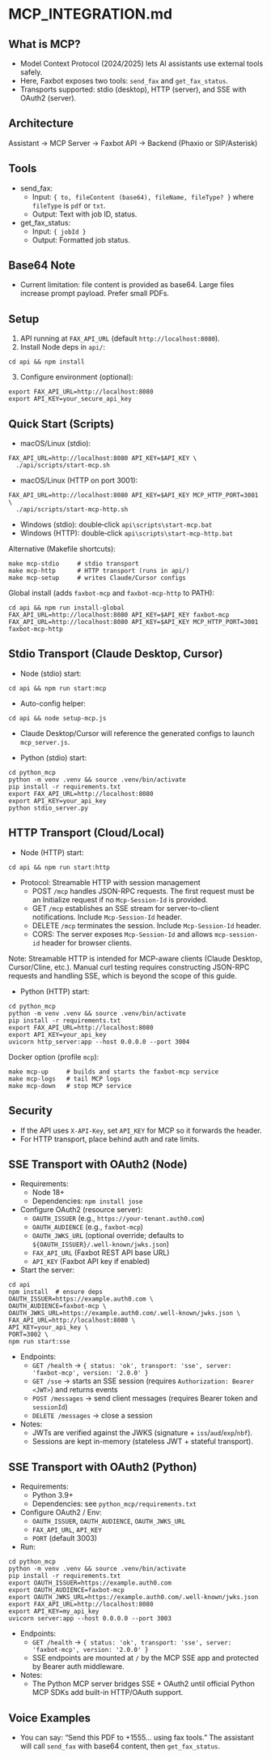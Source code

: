 # MCP_INTEGRATION.md

## What is MCP?
- Model Context Protocol (2024/2025) lets AI assistants use external tools safely.
- Here, Faxbot exposes two tools: `send_fax` and `get_fax_status`.
- Transports supported: stdio (desktop), HTTP (server), and SSE with OAuth2 (server).

## Architecture
Assistant → MCP Server → Faxbot API → Backend (Phaxio or SIP/Asterisk)

## Tools
- send_fax:
  - Input: `{ to, fileContent (base64), fileName, fileType? }` where `fileType` is `pdf` or `txt`.
  - Output: Text with job ID, status.
- get_fax_status:
  - Input: `{ jobId }`
  - Output: Formatted job status.

## Base64 Note
- Current limitation: file content is provided as base64. Large files increase prompt payload. Prefer small PDFs.

## Setup
1) API running at `FAX_API_URL` (default `http://localhost:8080`).
2) Install Node deps in `api/`:
```
cd api && npm install
```
3) Configure environment (optional):
```
export FAX_API_URL=http://localhost:8080
export API_KEY=your_secure_api_key
```

## Quick Start (Scripts)
- macOS/Linux (stdio):
```
FAX_API_URL=http://localhost:8080 API_KEY=$API_KEY \
  ./api/scripts/start-mcp.sh
```

- macOS/Linux (HTTP on port 3001):
```
FAX_API_URL=http://localhost:8080 API_KEY=$API_KEY MCP_HTTP_PORT=3001 \
  ./api/scripts/start-mcp-http.sh
```

- Windows (stdio): double‑click `api\scripts\start-mcp.bat`
- Windows (HTTP): double‑click `api\scripts\start-mcp-http.bat`

Alternative (Makefile shortcuts):
```
make mcp-stdio     # stdio transport
make mcp-http      # HTTP transport (runs in api/)
make mcp-setup     # writes Claude/Cursor configs
```

Global install (adds `faxbot-mcp` and `faxbot-mcp-http` to PATH):
```
cd api && npm run install-global
FAX_API_URL=http://localhost:8080 API_KEY=$API_KEY faxbot-mcp
FAX_API_URL=http://localhost:8080 API_KEY=$API_KEY MCP_HTTP_PORT=3001 faxbot-mcp-http
```

## Stdio Transport (Claude Desktop, Cursor)
- Node (stdio) start:
```
cd api && npm run start:mcp
```
- Auto-config helper:
```
cd api && node setup-mcp.js
```
- Claude Desktop/Cursor will reference the generated configs to launch `mcp_server.js`.

- Python (stdio) start:
```
cd python_mcp
python -m venv .venv && source .venv/bin/activate
pip install -r requirements.txt
export FAX_API_URL=http://localhost:8080
export API_KEY=your_api_key
python stdio_server.py
```

## HTTP Transport (Cloud/Local)
- Node (HTTP) start:
```
cd api && npm run start:http
```
- Protocol: Streamable HTTP with session management
  - POST `/mcp` handles JSON-RPC requests. The first request must be an Initialize request if no `Mcp-Session-Id` is provided.
  - GET `/mcp` establishes an SSE stream for server-to-client notifications. Include `Mcp-Session-Id` header.
  - DELETE `/mcp` terminates the session. Include `Mcp-Session-Id` header.
  - CORS: The server exposes `Mcp-Session-Id` and allows `mcp-session-id` header for browser clients.

Note: Streamable HTTP is intended for MCP-aware clients (Claude Desktop, Cursor/Cline, etc.). Manual curl testing requires constructing JSON-RPC requests and handling SSE, which is beyond the scope of this guide.

- Python (HTTP) start:
```
cd python_mcp
python -m venv .venv && source .venv/bin/activate
pip install -r requirements.txt
export FAX_API_URL=http://localhost:8080
export API_KEY=your_api_key
uvicorn http_server:app --host 0.0.0.0 --port 3004
```

Docker option (profile `mcp`):
```
make mcp-up     # builds and starts the faxbot-mcp service
make mcp-logs   # tail MCP logs
make mcp-down   # stop MCP service
```

## Security
- If the API uses `X-API-Key`, set `API_KEY` for MCP so it forwards the header.
- For HTTP transport, place behind auth and rate limits.

## SSE Transport with OAuth2 (Node)
- Requirements:
  - Node 18+
  - Dependencies: `npm install jose`
- Configure OAuth2 (resource server):
  - `OAUTH_ISSUER` (e.g., `https://your-tenant.auth0.com`)
  - `OAUTH_AUDIENCE` (e.g., `faxbot-mcp`)
  - `OAUTH_JWKS_URL` (optional override; defaults to `${OAUTH_ISSUER}/.well-known/jwks.json`)
  - `FAX_API_URL` (Faxbot REST API base URL)
  - `API_KEY` (Faxbot API key if enabled)
- Start the server:
```
cd api
npm install  # ensure deps
OAUTH_ISSUER=https://example.auth0.com \
OAUTH_AUDIENCE=faxbot-mcp \
OAUTH_JWKS_URL=https://example.auth0.com/.well-known/jwks.json \
FAX_API_URL=http://localhost:8080 \
API_KEY=your_api_key \
PORT=3002 \
npm run start:sse
```
- Endpoints:
  - `GET /health` → `{ status: 'ok', transport: 'sse', server: 'faxbot-mcp', version: '2.0.0' }`
  - `GET /sse` → starts an SSE session (requires `Authorization: Bearer <JWT>`) and returns events
  - `POST /messages` → send client messages (requires Bearer token and `sessionId`)
  - `DELETE /messages` → close a session
- Notes:
  - JWTs are verified against the JWKS (signature + `iss`/`aud`/`exp`/`nbf`).
  - Sessions are kept in-memory (stateless JWT + stateful transport).

## SSE Transport with OAuth2 (Python)
- Requirements:
  - Python 3.9+
  - Dependencies: see `python_mcp/requirements.txt`
- Configure OAuth2 / Env:
  - `OAUTH_ISSUER`, `OAUTH_AUDIENCE`, `OAUTH_JWKS_URL`
  - `FAX_API_URL`, `API_KEY`
  - `PORT` (default 3003)
- Run:
```
cd python_mcp
python -m venv .venv && source .venv/bin/activate
pip install -r requirements.txt
export OAUTH_ISSUER=https://example.auth0.com
export OAUTH_AUDIENCE=faxbot-mcp
export OAUTH_JWKS_URL=https://example.auth0.com/.well-known/jwks.json
export FAX_API_URL=http://localhost:8080
export API_KEY=my_api_key
uvicorn server:app --host 0.0.0.0 --port 3003
```
- Endpoints:
  - `GET /health` → `{ status: 'ok', transport: 'sse', server: 'faxbot-mcp', version: '2.0.0' }`
  - SSE endpoints are mounted at `/` by the MCP SSE app and protected by Bearer auth middleware.
- Notes:
  - The Python MCP server bridges SSE + OAuth2 until official Python MCP SDKs add built-in HTTP/OAuth support.

## Voice Examples
- You can say: “Send this PDF to +1555… using fax tools.” The assistant will call `send_fax` with base64 content, then `get_fax_status`.
